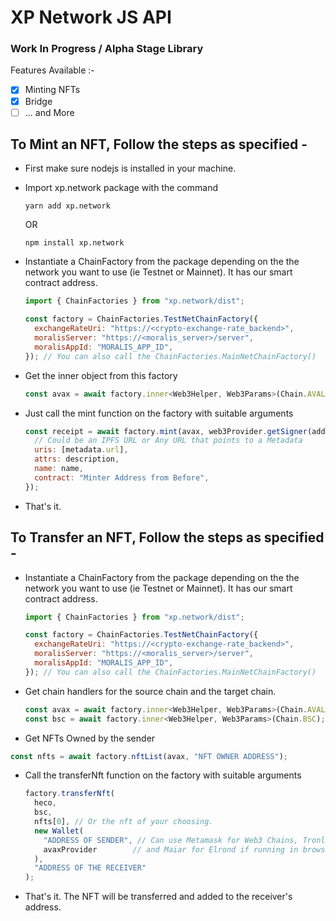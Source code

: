 # XP Network JS API

### Work In Progress / Alpha Stage Library

Features Available :-

- [x] Minting NFTs
- [x] Bridge
- [ ] ... and More

## To Mint an NFT, Follow the steps as specified -

- First make sure nodejs is installed in your machine.

- Import xp.network package with the command

  ```
  yarn add xp.network
  ```

  OR

  ```
  npm install xp.network
  ```

- Instantiate a ChainFactory from the package depending on the the network you want to use (ie Testnet or Mainnet). It has our smart contract address.

  ```javascript
  import { ChainFactories } from "xp.network/dist";

  const factory = ChainFactories.TestNetChainFactory({
    exchangeRateUri: "https://<crypto-exchange-rate_backend>",
    moralisServer: "https://<moralis_server>/server",
    moralisAppId: "MORALIS_APP_ID",
  }); // You can also call the ChainFactories.MainNetChainFactory()
  ```

- Get the inner object from this factory

  ```javascript
  const avax = await factory.inner<Web3Helper, Web3Params>(Chain.AVALANCHE);
  ```

- Just call the mint function on the factory with suitable arguments

  ```javascript
  const receipt = await factory.mint(avax, web3Provider.getSigner(address), {
    // Could be an IPFS URL or Any URL that points to a Metadata
    uris: [metadata.url],
    attrs: description,
    name: name,
    contract: "Minter Address from Before",
  });
  ```

- That's it.

## To Transfer an NFT, Follow the steps as specified -

- Instantiate a ChainFactory from the package depending on the the network you want to use (ie Testnet or Mainnet). It has our smart contract address.

  ```javascript
  import { ChainFactories } from "xp.network/dist";

  const factory = ChainFactories.TestNetChainFactory({
    exchangeRateUri: "https://<crypto-exchange-rate_backend>",
    moralisServer: "https://<moralis_server>/server",
    moralisAppId: "MORALIS_APP_ID",
  }); // You can also call the ChainFactories.MainNetChainFactory()
  ```

- Get chain handlers for the source chain and the target chain.

  ```javascript
  const avax = await factory.inner<Web3Helper, Web3Params>(Chain.AVALANCHE);
  const bsc = await factory.inner<Web3Helper, Web3Params>(Chain.BSC);
  ```

- Get NFTs Owned by the sender

```javascript
const nfts = await factory.nftList(avax, "NFT OWNER ADDRESS");
```

- Call the transferNft function on the factory with suitable arguments

  ```javascript
  factory.transferNft(
    heco,
    bsc,
    nfts[0], // Or the nft of your choosing.
    new Wallet(
      "ADDRESS OF SENDER", // Can use Metamask for Web3 Chains, Tronlink for Tron
      avaxProvider        // and Maiar for Elrond if running in browser.
    ), 
    "ADDRESS OF THE RECEIVER"
  );
  ```

- That's it. The NFT will be transferred and added to the receiver's address.
